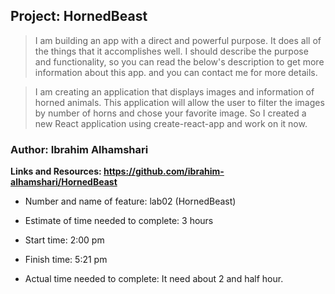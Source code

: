 ## Project: HornedBeast

> I am building an app with a direct and powerful purpose. It does all of the things that it accomplishes well. I should describe the purpose and functionality, so you can read the below's description to get more information about this app. and you can contact me for more details.

> I am creating an application that displays images and information of horned animals. This application will allow the user to filter the images by number of horns and chose your favorite image.
> So I created a new React application using create-react-app and work on it now.


### Author: Ibrahim Alhamshari

**Links and Resources: https://github.com/ibrahim-alhamshari/HornedBeast**

- Number and name of feature: lab02 (HornedBeast)

- Estimate of time needed to complete: 3 hours 

- Start time: 2:00 pm 
- Finish time: 5:21 pm

- Actual time needed to complete: It need about 2 and half hour.